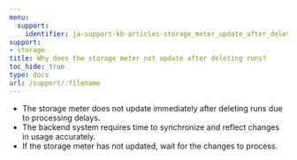 ```yaml
---
menu:
  support:
    identifier: ja-support-kb-articles-storage_meter_update_after_deleting_runs
support:
- storage
title: Why does the storage meter not update after deleting runs?
toc_hide: true
type: docs
url: /support/:filename
---
```


- The storage meter does not update immediately after deleting runs due to processing delays. 
- The backend system requires time to synchronize and reflect changes in usage accurately. 
- If the storage meter has not updated, wait for the changes to process.